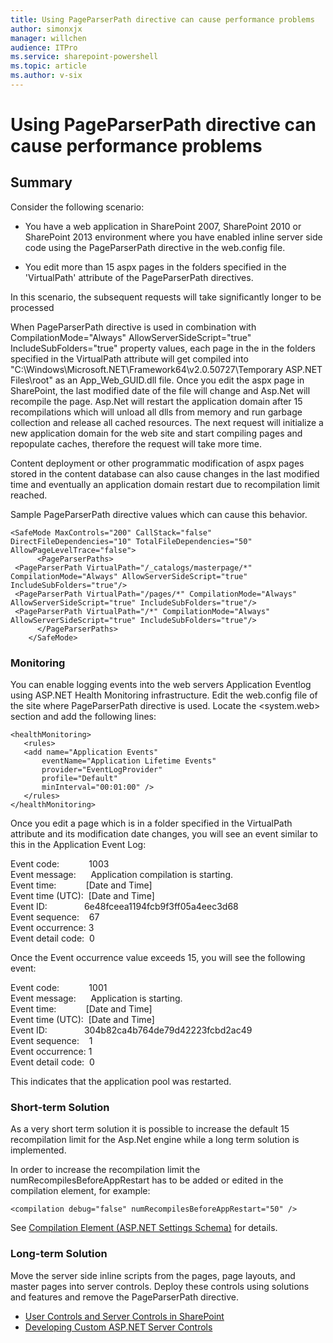 ```yaml
---
title: Using PageParserPath directive can cause performance problems
author: simonxjx
manager: willchen
audience: ITPro
ms.service: sharepoint-powershell
ms.topic: article
ms.author: v-six
---
```


# Using PageParserPath directive can cause performance problems  

##  Summary  

Consider the following scenario:  

- You have a web application in SharePoint 2007, SharePoint 2010 or SharePoint 2013 environment where you have enabled inline server side code using the PageParserPath directive in the web.config file.  

- You edit more than 15 aspx pages in the folders specified in the 'VirtualPath' attribute of the PageParserPath directives.  

In this scenario, the subsequent requests will take significantly longer to be processed  

When PageParserPath directive is used in combination with CompilationMode="Always" AllowServerSideScript="true" IncludeSubFolders="true" property values, each page in the in the folders specified in the VirtualPath attribute will get compiled into "C:\Windows\Microsoft.NET\Framework64\v2.0.50727\Temporary ASP.NET Files\root\" as an App_Web_GUID.dll file. Once you edit the aspx page in SharePoint, the last modified date of the file will change and Asp.Net will recompile the page. Asp.Net will restart the application domain after 15 recompilations which will unload all dlls from memory and run garbage collection and release all cached resources. The next request will initialize a new application domain for the web site and start compiling pages and repopulate caches, therefore the request will take more time.  

Content deployment or other programmatic modification of aspx pages stored in the content database can also cause changes in the last modified time and eventually an application domain restart due to recompilation limit reached.  

Sample PageParserPath directive values which can cause this behavior.  

```
<SafeMode MaxControls="200" CallStack="false" DirectFileDependencies="10" TotalFileDependencies="50" AllowPageLevelTrace="false">  
      <PageParserPaths>  
 <PageParserPath VirtualPath="/_catalogs/masterpage/*" CompilationMode="Always" AllowServerSideScript="true" IncludeSubFolders="true"/>  
 <PageParserPath VirtualPath="/pages/*" CompilationMode="Always" AllowServerSideScript="true" IncludeSubFolders="true"/>  
 <PageParserPath VirtualPath="/*" CompilationMode="Always" AllowServerSideScript="true" IncludeSubFolders="true"/>  
      </PageParserPaths>  
    </SafeMode>  
```

### Monitoring   

You can enable logging events into the web servers Application Eventlog using ASP.NET Health Monitoring infrastructure. Edit the web.config file of the site where PageParserPath directive is used. Locate the <system.web> section and add the following lines:  

```
<healthMonitoring>  
   <rules>  
   <add name="Application Events"  
       eventName="Application Lifetime Events"  
       provider="EventLogProvider"  
       profile="Default"  
       minInterval="00:01:00" />  
   </rules>  
</healthMonitoring>  
```

Once you edit a page which is in a folder specified in the VirtualPath attribute and its modification date changes, you will see an event similar to this in the Application Event Log:

Event code:            1003   
Event message:      Application compilation is starting.   
Event time:            [Date and Time]  
Event time (UTC):  [Date and Time]  
Event ID:               6e48fceea1194fcb9f3ff05a4eec3d68   
Event sequence:    67   
Event occurrence: 3   
Event detail code:  0  

Once the Event occurrence value exceeds 15, you will see the following event:

Event code:            1001   
Event message:      Application is starting.   
Event time:            [Date and Time]  
Event time (UTC):  [Date and Time]   
Event ID:               304b82ca4b764de79d42223fcbd2ac49   
Event sequence:    1   
Event occurrence: 1   
Event detail code:  0  

This indicates that the application pool was restarted.

### Short-term Solution

As a very short term solution it is possible to increase the default 15 recompilation limit for the Asp.Net engine while a long term solution is implemented.  

In order to increase the recompilation limit the numRecompilesBeforeAppRestart  has to be added or edited in the compilation element, for example:  

```
<compilation debug="false" numRecompilesBeforeAppRestart="50" />  
```

See [Compilation Element (ASP.NET Settings Schema)](http://msdn.microsoft.com/library/s10awwz0%28v=vs.90%29.aspx) for details.

### Long-term Solution   

Move the server side inline scripts from the pages, page layouts, and master pages into server controls. Deploy these controls using solutions and features and remove the PageParserPath directive.

- [User Controls and Server Controls in SharePoint](http://blogs.msdn.com/b/kaevans/archive/2011/04/28/user-controls-and-server-controls-in-sharepoint.aspx)  
- [Developing Custom ASP.NET Server Controls](http://msdn.microsoft.com/library/zt27tfhy%28v=vs.85%29.aspx)
